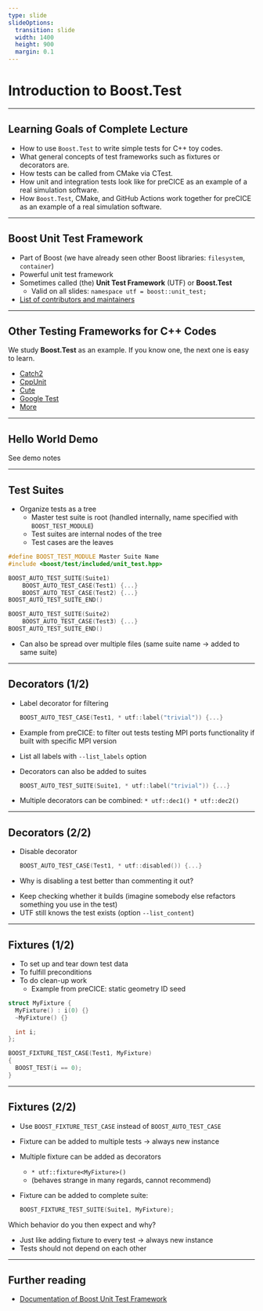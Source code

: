 ```yaml
---
type: slide
slideOptions:
  transition: slide
  width: 1400
  height: 900
  margin: 0.1
---
```


<style>
  .reveal strong {
    font-weight: bold;
    color: orange;
  }
  .reveal p {
    text-align: left;
  }
  .reveal section h1 {
    color: orange;
  }
  .reveal section h2 {
    color: orange;
  }
  .reveal code {
    font-family: 'Ubuntu Mono';
    color: orange;
  }
  .reveal section img {
    background:none;
    border:none;
    box-shadow:none;
  }
</style>

# Introduction to Boost.Test

---

## Learning Goals of Complete Lecture

- How to use `Boost.Test` to write simple tests for C++ toy codes.
- What general concepts of test frameworks such as fixtures or decorators are.
- How tests can be called from CMake via CTest.
- How unit and integration tests look like for preCICE as an example of a real simulation software.
- How `Boost.Test`, CMake, and GitHub Actions work together for preCICE as an example of a real simulation software.

---

## Boost Unit Test Framework

- Part of Boost (we have already seen other Boost libraries: `filesystem`, `container`)
- Powerful unit test framework
- Sometimes called (the) **Unit Test Framework** (UTF) or **Boost.Test**
    - Valid on all slides: `namespace utf = boost::unit_test;`
- [List of contributors and maintainers](https://www.boost.org/doc/libs/1_78_0/libs/test/doc/html/boost_test/acknowledgements.html)

---

## Other Testing Frameworks for C++ Codes

We study **Boost.Test** as an example.
If you know one, the next one is easy to learn.

- [Catch2](https://github.com/catchorg/Catch2)
- [CppUnit](http://sourceforge.net/apps/mediawiki/cppunit/index.php?title=Main_Page)
- [Cute](http://www.cute-test.com/)
- [Google Test](http://code.google.com/p/googletest/)
- [More](https://en.wikipedia.org/wiki/List_of_unit_testing_frameworks#C.2B.2B)

---

## Hello World Demo

See demo notes

---

## Test Suites

- Organize tests as a tree
    - Master test suite is root (handled internally, name specified with `BOOST_TEST_MODULE`)
    - Test suites are internal nodes of the tree
    - Test cases are the leaves

```cpp
#define BOOST_TEST_MODULE Master Suite Name
#include <boost/test/included/unit_test.hpp>

BOOST_AUTO_TEST_SUITE(Suite1)
    BOOST_AUTO_TEST_CASE(Test1) {...}
    BOOST_AUTO_TEST_CASE(Test2) {...}
BOOST_AUTO_TEST_SUITE_END()

BOOST_AUTO_TEST_SUITE(Suite2)
    BOOST_AUTO_TEST_CASE(Test3) {...}
BOOST_AUTO_TEST_SUITE_END()
```

- Can also be spread over multiple files (same suite name -> added to same suite)

---

## Decorators (1/2)

- Label decorator for filtering

    ```cpp
    BOOST_AUTO_TEST_CASE(Test1, * utf::label("trivial")) {...}
    ```

- Example from preCICE: to filter out tests testing MPI ports functionality if built with specific MPI version
- List all labels with `--list_labels` option
- Decorators can also be added to suites

    ```cpp
    BOOST_AUTO_TEST_SUITE(Suite1, * utf::label("trivial")) {...}
    ```

- Multiple decorators can be combined: `* utf::dec1() * utf::dec2()`

---

## Decorators (2/2)

- Disable decorator

    ```cpp
    BOOST_AUTO_TEST_CASE(Test1, * utf::disabled()) {...}
    ```

- Why is disabling a test better than commenting it out?

<div>
    <!-- .element: class="fragment" data-fragment-index="1" -->

- Keep checking whether it builds (imagine somebody else refactors something you use in the test)
- UTF still knows the test exists (option `--list_content`)

</div>

---

## Fixtures (1/2)

- To set up and tear down test data
- To fulfill preconditions
- To do clean-up work
    - Example from preCICE: static geometry ID seed

```cpp
struct MyFixture {
  MyFixture() : i(0) {}
  ~MyFixture() {}

  int i;
};

BOOST_FIXTURE_TEST_CASE(Test1, MyFixture)
{
  BOOST_TEST(i == 0);
}
```

---

## Fixtures (2/2)

- Use `BOOST_FIXTURE_TEST_CASE` instead of `BOOST_AUTO_TEST_CASE`
- Fixture can be added to multiple tests -> always new instance
- Multiple fixture can be added as decorators
    - `* utf::fixture<MyFixture>()`
    - (behaves strange in many regards, cannot recommend)
- Fixture can be added to complete suite:

    ```cpp
    BOOST_FIXTURE_TEST_SUITE(Suite1, MyFixture);
    ```

Which behavior do you then expect and why?

<div>
    <!-- .element: class="fragment" data-fragment-index="1" -->

- Just like adding fixture to every test -> always new instance
- Tests should not depend on each other

</div>

---

## Further reading

- [Documentation of Boost Unit Test Framework](https://www.boost.org/doc/libs/1_78_0/libs/test/doc/html/index.html)
